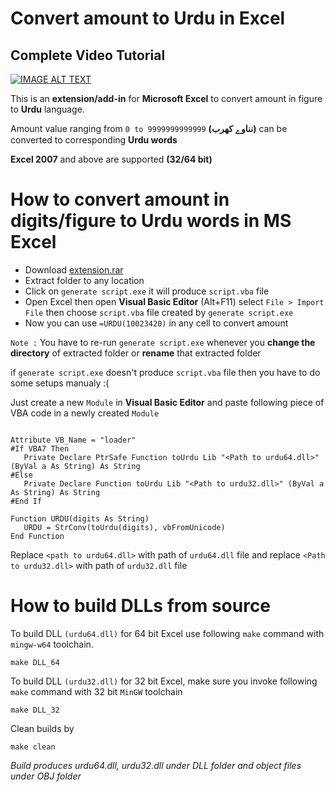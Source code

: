 # Convert amount to Urdu in Excel 

## Complete Video Tutorial
[![IMAGE ALT TEXT](http://img.youtube.com/vi/WvcUi0CQaB0/0.jpg)](http://www.youtube.com/watch?v=WvcUi0CQaB0 "Convert amount to Urdu in Excel ")

This is an **extension/add-in** for **Microsoft Excel** to convert amount in figure to **Urdu** language.

Amount value ranging from `0 to 9999999999999` **(نناوے کھرب)**  can be converted to corresponding **Urdu words**

**Excel 2007** and above are supported **(32/64 bit)**



# How to convert amount in digits/figure to Urdu words in MS Excel

* Download [extension.rar](https://github.com/umer0586/excel-urdu-extension/releases/tag/v1.0)
* Extract folder to any location
* Click on `generate script.exe` it will produce `script.vba` file
* Open Excel then open **Visual Basic Editor** (Alt+F11) select `File > Import File` then choose `script.vba` file created by `generate script.exe`
* Now you can use `=URDU(10023420)` in any cell to convert amount

`Note :` You have to re-run `generate script.exe` whenever you **change the directory** of extracted folder or **rename** that extracted folder

if `generate script.exe` doesn't produce `script.vba` file then you have to do some setups manualy :(

Just create a new `Module` in **Visual Basic Editor** and paste following piece of VBA code in a newly created `Module`

``` VBA

Attribute VB_Name = "loader" 
#If VBA7 Then 
   Private Declare PtrSafe Function toUrdu Lib "<Path to urdu64.dll>" (ByVal a As String) As String
#Else
   Private Declare Function toUrdu Lib "<Path to urdu32.dll>" (ByVal a As String) As String
#End If

Function URDU(digits As String)
   URDU = StrConv(toUrdu(digits), vbFromUnicode)
End Function

```
Replace `<path to urdu64.dll>` with path of `urdu64.dll` file and replace `<Path to urdu32.dll>` with path of `urdu32.dll` file



# How to build DLLs from source

To build DLL `(urdu64.dll)` for 64 bit Excel use following `make` command with `mingw-w64` toolchain.

    make DLL_64

To build DLL `(urdu32.dll)` for 32 bit Excel, make sure you invoke following `make` command with 32 bit `MinGW` toolchain

    make DLL_32

Clean builds by

    make clean

*Build produces urdu64.dll, urdu32.dll under DLL folder and object files under OBJ folder*

